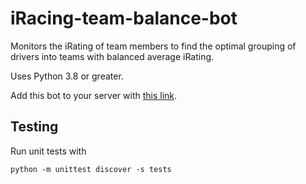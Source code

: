 # iRacing-team-balance-bot
Monitors the iRating of team members to find the optimal grouping of drivers into teams with balanced average iRating.

Uses Python 3.8 or greater.

Add this bot to your server with [this link](https://discord.com/oauth2/authorize?client_id=803081668910383174&scope=bot&permissions=3072).

## Testing
Run unit tests with
```
python -m unittest discover -s tests
```